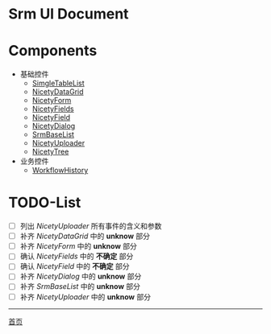 # Srm UI Document

# Components

* 基础控件
  * [SimgleTableList](./Components/SimgleTableList.md)
  * [NicetyDataGrid](./Components/NicetyDataGrid.md)
  * [NicetyForm](./Components/NicetyForm.md)
  * [NicetyFields](./Components/NicetyFields.md)
  * [NicetyField](./Components/NicetyField.md)
  * [NicetyDialog](./Components/NicetyDialog.md)
  * [SrmBaseList](./Components/SrmBaseList.md)
  * [NicetyUploader](./Components/NicetyUploader.md)
  * [NicetyTree](./Components/NicetyTree.md)
* 业务控件
  * [WorkflowHistory](./Components/WorkflowHistory.md)

# TODO-List

* [ ] 列出 *NicetyUploader* 所有事件的含义和参数
* [ ] 补齐 *NicetyDataGrid* 中的 **unknow** 部分
* [ ] 补齐 *NicetyForm* 中的 **unknow** 部分
* [ ] 确认 *NicetyFields* 中的 **不确定** 部分
* [ ] 确认 *NicetyField* 中的 **不确定** 部分
* [ ] 补齐 *NicetyDialog* 中的 **unknow** 部分
* [ ] 补齐 *SrmBaseList* 中的 **unknow** 部分
* [ ] 补齐 *NicetyUploader* 中的 **unknow** 部分

---

[首页](../README.md)